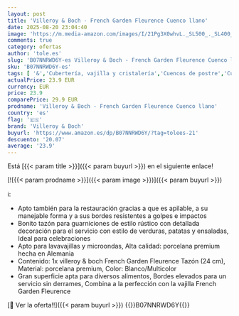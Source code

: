 ```yaml
---
layout: post
title: 'Villeroy & Boch - French Garden Fleurence Cuenco llano'
date: 2025-08-20 23:04:40
image: 'https://m.media-amazon.com/images/I/21Pg3X0whvL._SL500_._SL400_.jpg'
comments: true
category: ofertas
author: 'tole.es'
slug: 'B07NNRWD6Y-es Villeroy & Boch - French Garden Fleurence Cuenco llano'
sku: 'B07NNRWD6Y-es'
tags: [ '&','Cubertería, vajilla y cristalería','Cuencos de postre','Cuencos y tazones','Hogar y cocina','Piezas de vajilla','Vajilla','boch','villeroy','villeroy & boch','🇪🇸', ]
actualPrice: 23.9 EUR
currency: EUR
price: 23.9
comparePrice: 29.9 EUR
prodname: 'Villeroy & Boch - French Garden Fleurence Cuenco llano'
country: 'es'
flag: '🇪🇸'
brand: 'Villeroy & Boch'
buyurl: 'https://www.amazon.es/dp/B07NNRWD6Y/?tag=tolees-21'
descuento: '20.07'
average: '23.9'
---
```


Está [{{< param title >}}]({{< param buyurl >}}) en el siguiente enlace!

[![{{< param prodname >}}]({{< param image >}})]({{< param buyurl >}})

ℹ️:

- Apto también para la restauración gracias a que es apilable, a su manejable forma y a sus bordes resistentes a golpes e impactos
- Bonito tazón para guarniciones de estilo rústico con detallada decoración para el servicio con estilo de verduras, patatas y ensaladas, Ideal para celebraciones
- Apto para lavavajillas y microondas, Alta calidad: porcelana premium hecha en Alemania
- Contenido: 1x villeroy & boch French Garden Fleurence Tazón (24 cm), Material: porcelana premium, Color: Blanco/Multicolor
- Gran superficie apta para diversos alimentos, Bordes elevados para un servicio sin derrames, Combina a la perfección con la vajilla French Garden Fleurence

[🛒 Ver la oferta!!]({{< param buyurl >}})
{{<world>}}B07NNRWD6Y{{</world>}}
